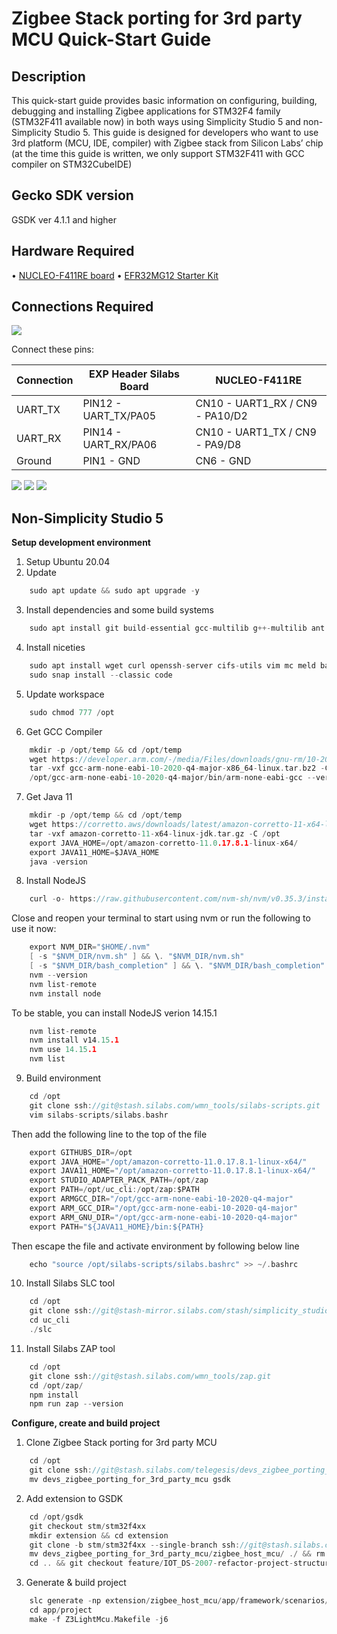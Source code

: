 #  Zigbee Stack porting for 3rd party MCU Quick-Start Guide
##  Description

This quick-start guide provides basic information on configuring, building, debugging and installing Zigbee applications for STM32F4 family (STM32F411 available now) in both ways using Simplicity Studio 5 and non-Simplicity Studio 5.
This guide is designed for developers who want to use 3rd platform (MCU, IDE, compiler) with Zigbee stack from Silicon Labs’ chip (at the time this guide is written, we only support STM32F411 with GCC compiler on STM32CubeIDE)

##  Gecko SDK version

GSDK ver 4.1.1 and higher

##  Hardware Required

• [NUCLEO-F411RE board](https://www.st.com/en/evaluation-tools/nucleo-f411re.html )
• [EFR32MG12 Starter Kit](https://www.st.com/en/evaluation-tools/nucleo-f411re.html )

##  Connections Required
![](c.png )

Connect these pins:

| Connection | EXP Header Silabs Board | NUCLEO-F411RE                   |
| ---------- | ----------------------- | ------------------------------- |
| UART_TX    | PIN12 - UART_TX/PA05    | CN10 - UART1_RX / CN9 - PA10/D2 |
| UART_RX    | PIN14 - UART_RX/PA06    | CN10 - UART1_TX / CN9 - PA9/D8  |
| Ground     | PIN1 - GND              | CN6 - GND                       |

![](exp.PNG )
![](cn10.PNG )
![](cn6.PNG )

##  Non-Simplicity Studio 5

**Setup development environment**
1. Setup Ubuntu 20.04
2. Update
```c
    sudo apt update && sudo apt upgrade -y
```
3. Install dependencies and some build systems
```c
    sudo apt install git build-essential gcc-multilib g++-multilib ant make cmake gcovr npm python python3 -y
```
4. Install niceties
```c
    sudo apt install wget curl openssh-server cifs-utils vim mc meld bash-completion -y
    sudo snap install --classic code
```
5. Update workspace
```c
    sudo chmod 777 /opt
```
6. Get GCC Compiler
```c
    mkdir -p /opt/temp && cd /opt/temp
    wget https://developer.arm.com/-/media/Files/downloads/gnu-rm/10-2020q4/gcc-arm-none-eabi-10-2020-q4-major-x86_64-linux.tar.bz2
    tar -vxf gcc-arm-none-eabi-10-2020-q4-major-x86_64-linux.tar.bz2 -C /opt/
    /opt/gcc-arm-none-eabi-10-2020-q4-major/bin/arm-none-eabi-gcc --version
```
7. Get Java 11
```c
    mkdir -p /opt/temp && cd /opt/temp
    wget https://corretto.aws/downloads/latest/amazon-corretto-11-x64-linux-jdk.tar.gz
    tar -vxf amazon-corretto-11-x64-linux-jdk.tar.gz -C /opt
    export JAVA_HOME=/opt/amazon-corretto-11.0.17.8.1-linux-x64/
    export JAVA11_HOME=$JAVA_HOME
    java -version
```
8. Install NodeJS
```c
    curl -o- https://raw.githubusercontent.com/nvm-sh/nvm/v0.35.3/install.sh | bash
```
Close and reopen your terminal to start using nvm or run the following to use it now:
```c
    export NVM_DIR="$HOME/.nvm"
    [ -s "$NVM_DIR/nvm.sh" ] && \. "$NVM_DIR/nvm.sh"
    [ -s "$NVM_DIR/bash_completion" ] && \. "$NVM_DIR/bash_completion"
    nvm --version
    nvm list-remote
    nvm install node
```
To be stable, you can install NodeJS verion 14.15.1
```c
    nvm list-remote
    nvm install v14.15.1
    nvm use 14.15.1
    nvm list
```
9.  Build environment
```c
    cd /opt
    git clone ssh://git@stash.silabs.com/wmn_tools/silabs-scripts.git
    vim silabs-scripts/silabs.bashr
```
Then add the following line to the top of the file
```c
    export GITHUBS_DIR=/opt
    export JAVA_HOME="/opt/amazon-corretto-11.0.17.8.1-linux-x64/"
    export JAVA11_HOME="/opt/amazon-corretto-11.0.17.8.1-linux-x64/"
    export STUDIO_ADAPTER_PACK_PATH=/opt/zap
    export PATH=/opt/uc_cli:/opt/zap:$PATH
    export ARMGCC_DIR="/opt/gcc-arm-none-eabi-10-2020-q4-major"
    export ARM_GCC_DIR="/opt/gcc-arm-none-eabi-10-2020-q4-major"
    export ARM_GNU_DIR="/opt/gcc-arm-none-eabi-10-2020-q4-major"
    export PATH="${JAVA11_HOME}/bin:${PATH}
```
Then escape the file and activate environment by following below line
```c
    echo "source /opt/silabs-scripts/silabs.bashrc" >> ~/.bashrc
```
10.  Install Silabs SLC tool
```c
    cd /opt
    git clone ssh://git@stash-mirror.silabs.com/stash/simplicity_studio/uc_cli.git
    cd uc_cli
    ./slc
```
11.  Install Silabs ZAP tool
```c
    cd /opt
    git clone ssh://git@stash.silabs.com/wmn_tools/zap.git
    cd /opt/zap/
    npm install
    npm run zap --version
```
**Configure, create and build project**
1. Clone Zigbee Stack porting for 3rd party MCU
```c
    cd /opt
    git clone ssh://git@stash.silabs.com/telegesis/devs_zigbee_porting_for_3rd_party_mcu.git
    mv devs_zigbee_porting_for_3rd_party_mcu gsdk
```
2. Add extension to GSDK
```c
    cd /opt/gsdk
    git checkout stm/stm32f4xx
    mkdir extension && cd extension
    git clone -b stm/stm32f4xx --single-branch ssh://git@stash.silabs.com/telegesis/devs_zigbee_porting_for_3rd_party_mcu.git
    mv devs_zigbee_porting_for_3rd_party_mcu/zigbee_host_mcu/ ./ && rm -rf devs_zigbee_porting_for_3rd_party_mcu/
    cd .. && git checkout feature/IOT_DS-2007-refactor-project-structure-gsdk-part
```
3. Generate & build project
```c
    slc generate -np extension/zigbee_host_mcu/app/framework/scenarios/z3/Z3LightMcu/Z3LightMcu.slcp  -d app/project  -tlcn gcc  --generator-timeout 200 --with="nucleo-f411re;zigbeehostmcu"
    cd app/project
    make -f Z3LightMcu.Makefile -j6
```
